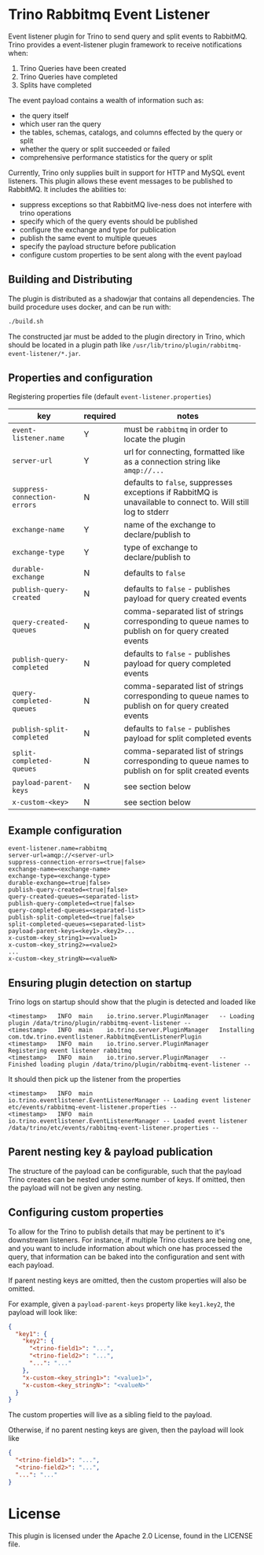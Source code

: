 # Trino Rabbitmq Event Listener

Event listener plugin for Trino to send query and split events to RabbitMQ. Trino provides a event-listener plugin
framework to receive notifications when:

1. Trino Queries have been created
2. Trino Queries have completed
3. Splits have completed

The event payload contains a wealth of information such as:

- the query itself
- which user ran the query
- the tables, schemas, catalogs, and columns effected by the query or split
- whether the query or split succeeded or failed
- comprehensive performance statistics for the query or split

Currently, Trino only supplies built in support for HTTP and MySQL event listeners. This plugin allows these event messages to be published to RabbitMQ. It includes the abilities to:

- suppress exceptions so that RabbitMQ live-ness does not interfere with trino operations
- specify which of the query events should be published
- configure the exchange and type for publication
- publish the same event to multiple queues
- specify the payload structure before publication
- configure custom properties to be sent along with the event payload

## Building and Distributing

The plugin is distributed as a shadowjar that contains all dependencies. The build procedure uses docker, and can be run with:

```bash
./build.sh
```

The constructed jar must be added to the plugin directory in Trino, which should be located in a plugin path like `/usr/lib/trino/plugin/rabbitmq-event-listener/*.jar`.

## Properties and configuration

Registering properties file (default `event-listener.properties`)

| key                          | required | notes                                                                                                         |
|------------------------------|----------|---------------------------------------------------------------------------------------------------------------|
| `event-listener.name`        | Y        | must be `rabbitmq` in order to locate the plugin                                                              |
| `server-url`                 | Y        | url for connecting, formatted like as a connection string like `amqp://...`                                   |
| `suppress-connection-errors` | N        | defaults to `false`, suppresses exceptions if RabbitMQ is unavailable to connect to. Will still log to stderr |
| `exchange-name`              | Y        | name of the exchange to declare/publish to                                                                    |
| `exchange-type`              | Y        | type of exchange to declare/publish to                                                                        |
| `durable-exchange`           | N        | defaults to `false`                                                                                           |
| `publish-query-created`      | N        | defaults to `false` - publishes payload for query created events                                              |                                   
| `query-created-queues`       | N        | comma-separated list of strings corresponding to queue names to publish on for query created events           |
| `publish-query-completed`    | N        | defaults to `false` - publishes payload for query completed events                                            |
| `query-completed-queues`     | N        | comma-separated list of strings corresponding to queue names to publish on for query created events           |
| `publish-split-completed`    | N        | defaults to `false` - publishes payload for split completed events                                            |
| `split-completed-queues`     | N        | comma-separated list of strings corresponding to queue names to publish on for split created events           |
| `payload-parent-keys`        | N        | see section below                                                                                             |
| `x-custom-<key>`             | N        | see section below                                                                                             |

## Example configuration

```properties
event-listener.name=rabbitmq
server-url=amqp://<server-url>
suppress-connection-errors=<true|false>
exchange-name=<exchange-name>
exchange-type=<exchange-type>
durable-exchange=<true|false>
publish-query-created=<true|false>
query-created-queues=<separated-list>
publish-query-completed=<true|false>
query-completed-queues=<separated-list>
publish-split-completed=<true|false>
split-completed-queues=<separated-list>
payload-parent-keys=<key1>.<key2>...
x-custom-<key_string1>=<value1>
x-custom-<key_string2>=<value2>
...
x-custom-<key_stringN>=<valueN>
```

## Ensuring plugin detection on startup

Trino logs on startup should show that the plugin is detected and loaded like

```
<timestamp>   INFO	main	io.trino.server.PluginManager	-- Loading plugin /data/trino/plugin/rabbitmq-event-listener --
<timestamp>   INFO	main	io.trino.server.PluginManager	Installing com.tdw.trino.eventlistener.RabbitmqEventListenerPlugin
<timestamp>   INFO	main	io.trino.server.PluginManager	Registering event listener rabbitmq
<timestamp>   INFO	main	io.trino.server.PluginManager	-- Finished loading plugin /data/trino/plugin/rabbitmq-event-listener --
```

It should then pick up the listener from the properties

```
<timestamp>   INFO	main	io.trino.eventlistener.EventListenerManager	-- Loading event listener etc/events/rabbitmq-event-listener.properties --
<timestamp>   INFO	main	io.trino.eventlistener.EventListenerManager	-- Loaded event listener /data/trino/etc/events/rabbitmq-event-listener.properties --
```

## Parent nesting key & payload publication

The structure of the payload can be configurable, such that the payload Trino creates can be nested under some number of keys.
If omitted, then the payload will not be given any nesting.

## Configuring custom properties

To allow for the Trino to publish details that may be pertinent to it's downstream listeners. For instance, if multiple Trino clusters are being one, and you want to include information about which one has processed the query,
that information can be baked into the configuration and sent with each payload.

If parent nesting keys are omitted, then the custom properties will also be omitted.

For example, given a `payload-parent-keys` property like `key1.key2`, the payload will look like:

```json
{
  "key1": {
    "key2": {
      "<trino-field1>": "...",
      "<trino-field2>": "...",
      "...": "..."
    },
    "x-custom-<key_string1>": "<value1>",
    "x-custom-<key_stringN>": "<valueN>"
  }
}
```

The custom properties will live as a sibling field to the payload.

Otherwise, if no parent nesting keys are given, then the payload will look like

```json
{
  "<trino-field1>": "...",
  "<trino-field2>": "...",
  "...": "..."
}
```

# License

This plugin is licensed under the Apache 2.0 License, found in the LICENSE file.
